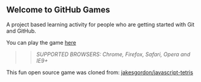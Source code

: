## Welcome to GitHub Games

A project based learning activity for people who are getting started with Git and GitHub.

You can play the game [here](https://Saminnnnn.github.io/github-games/)

>> _*SUPPORTED BROWSERS*: Chrome, Firefox, Safari, Opera and IE9+_

This fun open source game was cloned from: [jakesgordon/javascript-tetris](https://github.com/jakesgordon/javascript-tetris)

